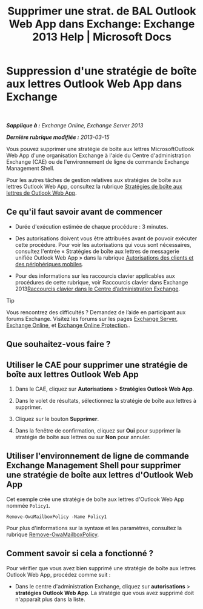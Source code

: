 ﻿---
title: "Supprimer une strat. de BAL Outlook Web App dans Exchange: Exchange 2013 Help | Microsoft Docs"
TOCTitle: Suppression d'une stratégie de boîte aux lettres Outlook Web App dans Exchange
ms:assetid: edab7bac-b62c-4b82-8f21-dcac77cf0e8f
ms:mtpsurl: https://technet.microsoft.com/fr-fr/library/Dd351239(v=EXCHG.150)
ms:contentKeyID: 50479510
ms.date: 05/23/2018
mtps_version: v=EXCHG.150
ms.translationtype: MT
---

# Suppression d'une stratégie de boîte aux lettres Outlook Web App dans Exchange

 

_**Sapplique à :** Exchange Online, Exchange Server 2013_

_**Dernière rubrique modifiée :** 2013-03-15_

Vous pouvez supprimer une stratégie de boîte aux lettres MicrosoftOutlook Web App d'une organisation Exchange à l'aide du Centre d'administration Exchange (CAE) ou de l'environnement de ligne de commande Exchange Management Shell.

Pour les autres tâches de gestion relatives aux stratégies de boîte aux lettres Outlook Web App, consultez la rubrique [Stratégies de boîte aux lettres de Outlook Web App](outlook-web-app-mailbox-policies-exchange-2013-help.md).

## Ce qu'il faut savoir avant de commencer

  - Durée d'exécution estimée de chaque procédure : 3 minutes.

  - Des autorisations doivent vous être attribuées avant de pouvoir exécuter cette procédure. Pour voir les autorisations qui vous sont nécessaires, consultez l'entrée « Stratégies de boîte aux lettres de messagerie unifiée Outlook Web App » dans la rubrique [Autorisations des clients et des périphériques mobiles](clients-and-mobile-devices-permissions-exchange-2013-help.md).

  - Pour des informations sur les raccourcis clavier applicables aux procédures de cette rubrique, voir Raccourcis clavier dans Exchange 2013[Raccourcis clavier dans le Centre d’administration Exchange](keyboard-shortcuts-in-the-exchange-admin-center-exchange-online-protection-help.md).

> [!TIP]
> Vous rencontrez des difficultés ? Demandez de l’aide en participant aux forums Exchange. Visitez les forums sur les pages <a href="https://go.microsoft.com/fwlink/p/?linkid=60612">Exchange Server</a>, <a href="https://go.microsoft.com/fwlink/p/?linkid=267542">Exchange Online</a>, et <a href="https://go.microsoft.com/fwlink/p/?linkid=285351">Exchange Online Protection</a>..


## Que souhaitez-vous faire ?

## Utiliser le CAE pour supprimer une stratégie de boîte aux lettres Outlook Web App

1.  Dans le CAE, cliquez sur **Autorisations** \> **Stratégies Outlook Web App**.

2.  Dans le volet de résultats, sélectionnez la stratégie de boîte aux lettres à supprimer.

3.  Cliquez sur le bouton **Supprimer**.

4.  Dans la fenêtre de confirmation, cliquez sur **Oui** pour supprimer la stratégie de boîte aux lettres ou sur **Non** pour annuler.

## Utiliser l'environnement de ligne de commande Exchange Management Shell pour supprimer une stratégie de boîte aux lettres d'Outlook Web App

Cet exemple crée une stratégie de boîte aux lettres d'Outlook Web App nommée `Policy1`.

    Remove-OwaMailboxPolicy -Name Policy1 

Pour plus d'informations sur la syntaxe et les paramètres, consultez la rubrique [Remove-OwaMailboxPolicy](https://technet.microsoft.com/fr-fr/library/dd298103\(v=exchg.150\)).

## Comment savoir si cela a fonctionné ?

Pour vérifier que vous avez bien supprimé une stratégie de boîte aux lettres Outlook Web App, procédez comme suit :

  - Dans le centre d'administration Exchange, cliquez sur **autorisations** \> **stratégies Outlook Web App**. La stratégie que vous avez supprimé doit n'apparaît plus dans la liste.

